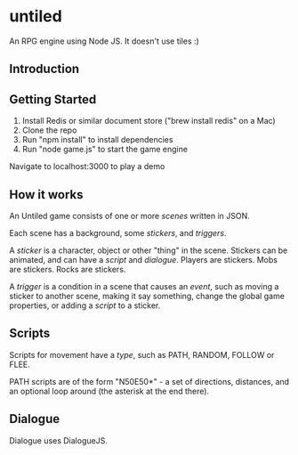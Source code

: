 untiled
=======

An RPG engine using Node JS. It doesn't use tiles :)

## Introduction


## Getting Started

1. Install Redis or similar document store ("brew install redis" on a Mac)
2. Clone the repo
3. Run "npm install" to install dependencies
4. Run "node game.js" to start the game engine

Navigate to localhost:3000 to play a demo

## How it works

An Untiled game consists of one or more _scenes_ written in JSON. 

Each scene has a background, some _stickers_, and _triggers_.

A _sticker_ is a character, object or other "thing" in the scene. Stickers can be animated, and can have  a _script_ and _dialogue_. Players are stickers. Mobs are stickers. Rocks are stickers.


A _trigger_ is a condition in a scene that causes an _event_, such as moving a sticker to another scene, making it say something, change the global game properties, or adding a _script_ to a sticker.

## Scripts

Scripts for movement have a _type_, such as PATH, RANDOM, FOLLOW or FLEE.

PATH scripts are of the form "N50E50*" - a set of directions, distances, and an optional loop around (the asterisk at the end there).

## Dialogue

Dialogue uses DialogueJS.
